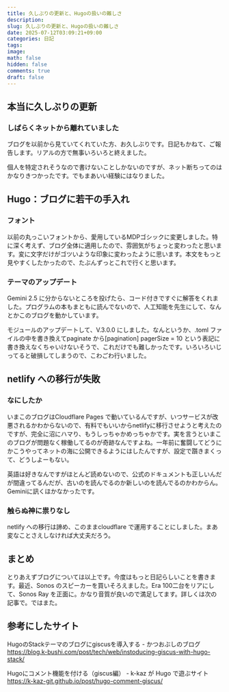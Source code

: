 ```yaml
---
title: 久しぶりの更新と、Hugoの扱いの難しさ
description:
slug: 久しぶりの更新と、Hugoの扱いの難しさ
date: 2025-07-12T03:09:21+09:00
categories: 日記
tags:
image:
math: false
hidden: false
comments: true
draft: false
---
```


## 本当に久しぶりの更新

### しばらくネットから離れていました

ブログを以前から見ていてくれていた方、お久しぶりです。日記もかねて、ご報告します。リアルの方で無事いろいろと終えました。

個人を特定されそうなので書けないことしかないのですが、ネット断ちってのはかなりきつかったです。でもまあいい経験にはなりました。

## Hugo：ブログに若干の手入れ

### フォント

以前の丸っこいフォントから、愛用しているMDPゴシックに変更しました。特に深く考えず、ブログ全体に適用したので、雰囲気がちょっと変わったと思います。変に文字だけがゴツいような印象に変わったように思います。本文をもっと見やすくしたかったので、たぶんずっとこれで行くと思います。

### テーマのアップデート

Gemini 2.5 に分からないところを投げたら、コード付きですぐに解答をくれました。プログラムの本もまともに読んでないので、人工知能を先生にして、なんとかこのブログを動かしています。

モジュールのアップデートして、V.3.0.0 にしました。なんというか、.toml ファイルの中を書き換えてpaginate から[pagination] pagerSize = 10 という表記に書き換えなくちゃいけないそうで、これだけでも難しかったです。いろいろいじってると破損してしまうので、こわごわ行いました。

## netlify への移行が失敗

### なにしたか

いまこのブログはCloudflare Pages で動いているんですが、いつサービスが改悪されるかわからないので、有料でもいいからnetlifyに移行させようと考えたのですが、完全に沼にハマり、もうしっちゃかめっちゃかです。実を言うといまこのブログが問題なく稼働してるのが奇跡なんですよね。一年前に奮闘してどうにかこうやってネットの海に公開できるようにはしたんですが、設定で躓きまくって、どうしよーもない。

英語は好きなんですがほとんど読めないので、公式のドキュメントも正しいんだが間違ってるんだが、古いのを読んでるのか新しいのを読んでるのかわからん。Geminiに訊くほかなかったです。

### 触らぬ神に祟りなし

netlify への移行は諦め、このままcloudflare で運用することにしました。まあ変なことさえしなければ大丈夫だろう。

## まとめ

とりあえずブログについては以上です。今度はもっと日記らしいことを書きます。最近、Sonos のスピーカーを買いそろえました。Era 100二台をリアにして、Sonos Ray を正面に。かなり音質が良いので満足してます。詳しくは次の記事で。ではまた。

## 参考にしたサイト

HugoのStackテーマのブログにgiscusを導入する - かつおぶしのブログ
https://blog.k-bushi.com/post/tech/web/instoducing-giscus-with-hugo-stack/

Hugoにコメント機能を付ける（giscus編） - k-kaz が Hugo で遊ぶサイト
https://k-kaz-git.github.io/post/hugo-comment-giscus/